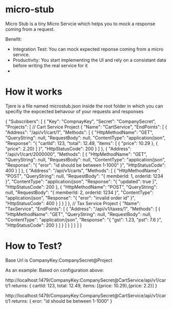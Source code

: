 # micro-stub
Micro Stub is a tiny Micro Servcie which helps you to mock a response coming from a request.

Benefit:
* Integration Test: You can mock expected reponse coming from a micro service.
* Productivity: You start implementing the UI and rely on a consistant data before writing the real service for it
* 

# How it works
Tjere is a file named microstub.json inside the root folder in which you can specifiy the expcected behavour of your requests and responses

{
  "Subscribers": [
    {
      "Key": "CompnayKey",
      "Secret": "CompanySecret",
      "Projects": [
        // Cart Service Project
        {
          "Name": "CartService",
          "EndPoints": [
            {
              "Address": "/api/v1/cart/1",
              "Methods": [
                {
                  "HttpMethodName": "GET",
                  "QueryString": null,
                  "RequestBody": null,
                  "ContentType": "application/json",
                  "Response": "{ \"cartId\": 123, \"total\": 12.49, \"items\": [ { \"price\": 10.29 }, { \"price\": 2.20} ] }",
                  "HttpStatusCode": 200
                }
              ]
            },
            {
              "Address": "/api/v1/cart/2000000",
              "Methods": [
                {
                  "HttpMethodName": "GET",
                  "QueryString": null,
                  "RequestBody": null,
                  "ContentType": "application/json",
                  "Response": "{ \"eror\": \"id should be between 1-1000\" }",
                  "HttpStatusCode": 400
                }
              ]
            },
            {
              "Address": "/api/v1/carts",
              "Methods": [
                {
                  "HttpMethodName": "POST",
                  "QueryString": null,
                  "RequestBody": "{ memberId: 1, orderId: 1234 }",
                  "ContentType": "application/json",
                  "Response": "{ \"updated\": true }",
                  "HttpStatusCode": 200
                },
                {
                  "HttpMethodName": "POST",
                  "QueryString": null,
                  "RequestBody": "{ memberId: 2, orderId: 1234 }",
                  "ContentType": "application/json",
                  "Response": "{ \"eror\": \"invalid order id\" }",
                  "HttpStatusCode": 400
                }
              ]
            }
          ]
        },
        // Tax Service Project
        {
          "Name": "TaxService",
          "EndPoints": [
            {
              "Address": "/api/v1/taxes/1",
              "Methods": [
                {
                  "HttpMethodName": "GET",
                  "QueryString": null,
                  "RequestBody": null,
                  "ContentType": "application/json",
                  "Response": "{ \"gst\": 1.23, \"pst\": 7.6 }",
                  "HttpStatusCode": 200
                }
              ]
            }
          ]
        }
      ]
    }
  ]
}

# How to Test?

Base Url is CompanyKey:CompanySecret@Project

As an example:
Based on configuration above:

http://localhost:1479/CompanyKey:CompanySecret@CartService/api/v1/cart/1
returns: {
  cartId: 123,
  total: 12.49,
  items: [{price: 10.29},{price: 2.2}]
}


http://localhost:1479/CompanyKey:CompanySecret@CartService/api/v1/cart/1
returns: { eror: "id should be between 1-1000" }

